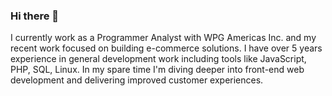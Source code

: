 ### Hi there 👋

I currently work as a Programmer Analyst with WPG Americas Inc. and my recent work focused on building e-commerce solutions. I have over 5 years experience in general development work including tools like JavaScript, PHP, SQL, Linux. In my spare time I'm diving deeper into front-end web development and delivering improved customer experiences.
